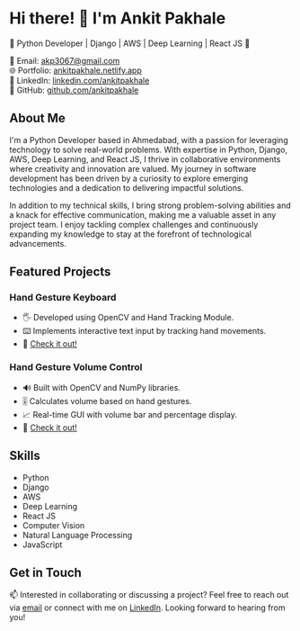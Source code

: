 # Hi there! 👋 I'm Ankit Pakhale

🌟 Python Developer | Django | AWS | Deep Learning | React JS 🌟

📧 Email: akp3067@gmail.com  
🌐 Portfolio: [ankitpakhale.netlify.app](https://ankitpakhale.netlify.app)  
💼 LinkedIn: [linkedin.com/ankitpakhale](https://www.linkedin.com/ankitpakhale)  
🐙 GitHub: [github.com/ankitpakhale](https://github.com/ankitpakhale)  

## About Me

I'm a Python Developer based in Ahmedabad, with a passion for leveraging technology to solve real-world problems. With expertise in Python, Django, AWS, Deep Learning, and React JS, I thrive in collaborative environments where creativity and innovation are valued. My journey in software development has been driven by a curiosity to explore emerging technologies and a dedication to delivering impactful solutions.

In addition to my technical skills, I bring strong problem-solving abilities and a knack for effective communication, making me a valuable asset in any project team. I enjoy tackling complex challenges and continuously expanding my knowledge to stay at the forefront of technological advancements.

## Featured Projects

### Hand Gesture Keyboard

- 🖐️ Developed using OpenCV and Hand Tracking Module.
- ⌨️ Implements interactive text input by tracking hand movements.
- 🚀 [Check it out!](link-to-hand-gesture-keyboard)

### Hand Gesture Volume Control

- 🔊 Built with OpenCV and NumPy libraries.
- 🎚️ Calculates volume based on hand gestures.
- 📈 Real-time GUI with volume bar and percentage display.
- 🚀 [Check it out!](link-to-hand-gesture-volume-control)

## Skills

- Python
- Django
- AWS
- Deep Learning
- React JS
- Computer Vision
- Natural Language Processing
- JavaScript

## Get in Touch

📫 Interested in collaborating or discussing a project? Feel free to reach out via [email](mailto:akp3067@gmail.com) or connect with me on [LinkedIn](https://www.linkedin.com/ankitpakhale). Looking forward to hearing from you!

